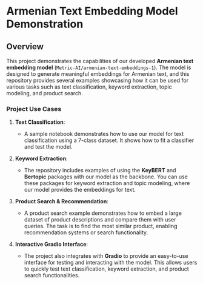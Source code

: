 # Armenian Text Embedding Model Demonstration

## Overview

This project demonstrates the capabilities of our developed **Armenian text embedding model** (`Metric-AI/armenian-text-embeddings-1`). The model is designed to generate meaningful embeddings for Armenian text, and this repository provides several examples showcasing how it can be used for various tasks such as text classification, keyword extraction, topic modeling, and product search.

### Project Use Cases

1. **Text Classification**: 
   - A sample notebook demonstrates how to use our model for text classification using a 7-class dataset. It shows how to fit a classifier and test the model.
   
2. **Keyword Extraction**:
   - The repository includes examples of using the **KeyBERT** and **Bertopic** packages with our model as the backbone. You can use these packages for keyword extraction and topic modeling, where our model provides the embeddings for text.
   
3. **Product Search & Recommendation**:
   - A product search example demonstrates how to embed a large dataset of product descriptions and compare them with user queries. The task is to find the most similar product, enabling recommendation systems or search functionality.

4. **Interactive Gradio Interface**:
   - The project also integrates with **Gradio** to provide an easy-to-use interface for testing and interacting with the model. This allows users to quickly test text classification, keyword extraction, and product search functionalities.

